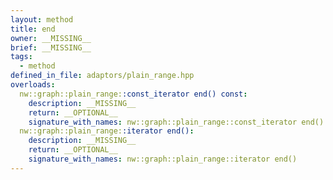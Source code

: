 ```yaml
---
layout: method
title: end
owner: __MISSING__
brief: __MISSING__
tags:
  - method
defined_in_file: adaptors/plain_range.hpp
overloads:
  nw::graph::plain_range::const_iterator end() const:
    description: __MISSING__
    return: __OPTIONAL__
    signature_with_names: nw::graph::plain_range::const_iterator end() const
  nw::graph::plain_range::iterator end():
    description: __MISSING__
    return: __OPTIONAL__
    signature_with_names: nw::graph::plain_range::iterator end()
---
```

